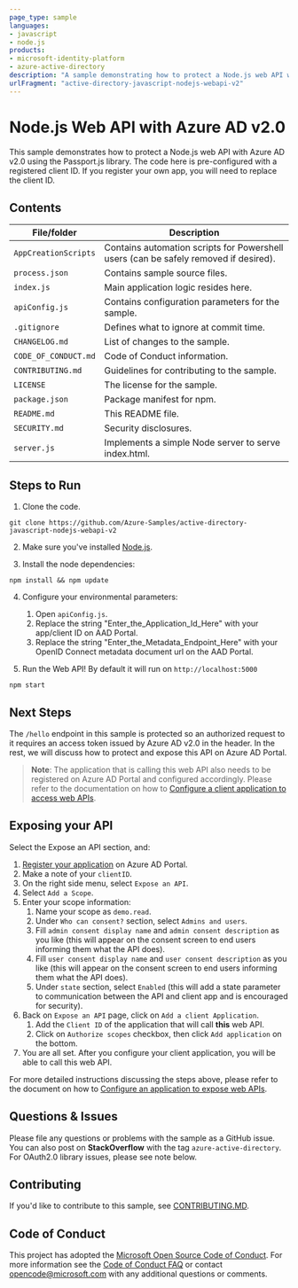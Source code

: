 ```yaml
---
page_type: sample
languages:
- javascript
- node.js
products:
- microsoft-identity-platform
- azure-active-directory
description: "A sample demonstrating how to protect a Node.js web API with Azure AD v2.0 using the Passport.js library."
urlFragment: "active-directory-javascript-nodejs-webapi-v2"
---
```


# Node.js Web API with Azure AD v2.0

This sample demonstrates how to protect a Node.js web API with Azure AD v2.0 using the Passport.js library. The code here is pre-configured with a registered client ID. If you register your own app, you will need to replace the client ID.

## Contents

| File/folder       | Description                                |
|-------------------|--------------------------------------------|
| `AppCreationScripts`   | Contains automation scripts for Powershell users (can be safely removed if desired).|
| `process.json`   | Contains sample source files.  |
| `index.js`   | Main application logic resides here.                     |
| `apiConfig.js`   | Contains configuration parameters for the sample. |
| `.gitignore`      | Defines what to ignore at commit time.      |
| `CHANGELOG.md`    | List of changes to the sample.             |
| `CODE_OF_CONDUCT.md` | Code of Conduct information.            |
| `CONTRIBUTING.md` | Guidelines for contributing to the sample. |
| `LICENSE`         | The license for the sample.                |
| `package.json`    | Package manifest for npm.                   |
| `README.md`       | This README file.                          |
| `SECURITY.md`     | Security disclosures.                      |
| `server.js`     | Implements a simple Node server to serve index.html.  |

## Steps to Run

1. Clone the code.

```console
git clone https://github.com/Azure-Samples/active-directory-javascript-nodejs-webapi-v2
```

2. Make sure you've installed [Node.js](https://nodejs.org/en/download/).

3. Install the node dependencies:

```console
npm install && npm update
```

4. Configure your environmental parameters:
   1. Open `apiConfig.js`.
   2. Replace the string "Enter_the_Application_Id_Here" with your app/client ID on AAD Portal.
   3. Replace the string "Enter_the_Metadata_Endpoint_Here" with your OpenID Connect metadata document url on the AAD Portal.

5. Run the Web API! By default it will run on `http://localhost:5000`

```console
npm start
```

## Next Steps

The `/hello` endpoint in this sample is protected so an authorized request to it requires an access token issued by Azure AD v2.0 in the header. In the rest, we will discuss how to protect and expose this API on Azure AD Portal.

> **Note**: The application that is calling this web API also needs to be registered on Azure AD Portal and configured accordingly. Please refer to the documentation on how to [Configure a client application to access web APIs](https://docs.microsoft.com/en-us/azure/active-directory/develop/quickstart-configure-app-access-web-apis).

## Exposing your API

Select the Expose an API section, and:

1. [Register your application](https://docs.microsoft.com/en-us/azure/active-directory/develop/quickstart-register-app) on Azure AD Portal.
2. Make a note of your `clientID`.
3. On the right side menu, select `Expose an API`.
4. Select `Add a Scope`.
5. Enter your scope information:
   1. Name your scope as `demo.read`.
   2. Under `Who can consent?` section, select `Admins and users`.
   3. Fill `admin consent display name` and `admin consent description` as you like (this will appear on the consent screen to end users informing them what the API does).
   4. Fill `user consent display name` and `user consent description` as you like (this will appear on the consent screen to end users informing them what the API does).
   5. Under `state` section, select `Enabled` (this will add a state parameter to communication between the API and client app and is encouraged for security).
6. Back on `Expose an API` page, click on `Add a client Application`.
   1. Add the `Client ID` of the application that will call **this** web API.
   2. Click on `Authorize scopes` checkbox, then click `Add application` on the bottom.
7. You are all set. After you configure your client application, you will be able to call this web API.

For more detailed instructions discussing the steps above, please refer to the document on how to [Configure an application to expose web APIs](https://docs.microsoft.com/en-us/azure/active-directory/develop/quickstart-configure-app-expose-web-apis).

## Questions & Issues

Please file any questions or problems with the sample as a GitHub issue.  You can also post on **StackOverflow** with the tag `azure-active-directory`. For OAuth2.0 library issues, please see note below.

## Contributing

If you'd like to contribute to this sample, see [CONTRIBUTING.MD](./CONTRIBUTING.md).

## Code of Conduct

This project has adopted the [Microsoft Open Source Code of Conduct](https://opensource.microsoft.com/codeofconduct/).
For more information see the [Code of Conduct FAQ](https://opensource.microsoft.com/codeofconduct/faq/) or
contact [opencode@microsoft.com](mailto:opencode@microsoft.com) with any additional questions or comments.
